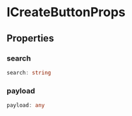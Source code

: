 # ICreateButtonProps

## Properties

### search

```ts
search: string
```

### payload

```ts
payload: any
```
